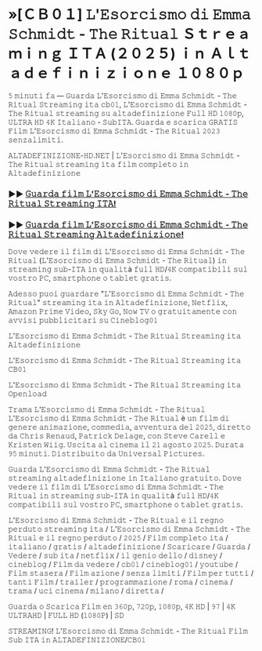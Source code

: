# »[ＣＢ０１] 𝙻'𝙴𝚜𝚘𝚛𝚌𝚒𝚜𝚖𝚘 𝚍𝚒 𝙴𝚖𝚖𝚊 𝚂𝚌𝚑𝚖𝚒𝚍𝚝 - 𝚃𝚑𝚎 𝚁𝚒𝚝𝚞𝚊𝚕 Ｓｔｒｅａｍｉｎｇ ＩＴＡ (２０２５) ｉｎ Ａｌｔａｄｅｆｉｎｉｚｉｏｎｅ １０８０ｐ

𝟻 𝚖𝚒𝚗𝚞𝚝𝚒 𝚏𝚊 — 𝙶𝚞𝚊𝚛𝚍𝚊 𝙻'𝙴𝚜𝚘𝚛𝚌𝚒𝚜𝚖𝚘 𝚍𝚒 𝙴𝚖𝚖𝚊 𝚂𝚌𝚑𝚖𝚒𝚍𝚝 - 𝚃𝚑𝚎 𝚁𝚒𝚝𝚞𝚊𝚕 𝚂𝚝𝚛𝚎𝚊𝚖𝚒𝚗𝚐 𝚒𝚝𝚊 𝚌𝚋𝟶𝟷, 𝙻'𝙴𝚜𝚘𝚛𝚌𝚒𝚜𝚖𝚘 𝚍𝚒 𝙴𝚖𝚖𝚊 𝚂𝚌𝚑𝚖𝚒𝚍𝚝 - 𝚃𝚑𝚎 𝚁𝚒𝚝𝚞𝚊𝚕 𝚜𝚝𝚛𝚎𝚊𝚖𝚒𝚗𝚐 𝚜𝚞 𝚊𝚕𝚝𝚊𝚍𝚎𝚏𝚒𝚗𝚒𝚣𝚒𝚘𝚗𝚎 𝙵𝚞𝚕𝚕 𝙷𝙳 𝟷𝟶𝟾𝟶𝚙, 𝚄𝙻𝚃𝚁𝙰 𝙷𝙳 𝟺𝙺 𝙸𝚝𝚊𝚕𝚒𝚊𝚗𝚘 - 𝚂𝚞𝚋𝙸𝚃𝙰. 𝙶𝚞𝚊𝚛𝚍𝚊 𝚎 𝚜𝚌𝚊𝚛𝚒𝚌𝚊 𝙶𝚁𝙰𝚃𝙸𝚂 𝙵𝚒𝚕𝚖 𝙻'𝙴𝚜𝚘𝚛𝚌𝚒𝚜𝚖𝚘 𝚍𝚒 𝙴𝚖𝚖𝚊 𝚂𝚌𝚑𝚖𝚒𝚍𝚝 - 𝚃𝚑𝚎 𝚁𝚒𝚝𝚞𝚊𝚕 𝟸𝟶𝟸𝟹 𝚜𝚎𝚗𝚣𝚊𝚕𝚒𝚖𝚒𝚝𝚒.

𝙰𝙻𝚃𝙰𝙳𝙴𝙵𝙸𝙽𝙸𝚉𝙸𝙾𝙽𝙴-𝙷𝙳.𝙽𝙴𝚃 | 𝙻'𝙴𝚜𝚘𝚛𝚌𝚒𝚜𝚖𝚘 𝚍𝚒 𝙴𝚖𝚖𝚊 𝚂𝚌𝚑𝚖𝚒𝚍𝚝 - 𝚃𝚑𝚎 𝚁𝚒𝚝𝚞𝚊𝚕 𝚜𝚝𝚛𝚎𝚊𝚖𝚒𝚗𝚐 𝚒𝚝𝚊 𝚏𝚒𝚕𝚖 𝚌𝚘𝚖𝚙𝚕𝚎𝚝𝚘 𝚒𝚗 𝙰𝚕𝚝𝚊𝚍𝚎𝚏𝚒𝚗𝚒𝚣𝚒𝚘𝚗𝚎

### ►► [𝙶𝚞𝚊𝚛𝚍𝚊 𝚏𝚒𝚕𝚖 𝙻'𝙴𝚜𝚘𝚛𝚌𝚒𝚜𝚖𝚘 𝚍𝚒 𝙴𝚖𝚖𝚊 𝚂𝚌𝚑𝚖𝚒𝚍𝚝 - 𝚃𝚑𝚎 𝚁𝚒𝚝𝚞𝚊𝚕 𝚂𝚝𝚛𝚎𝚊𝚖𝚒𝚗𝚐 𝙸𝚃𝙰!](https://t.co/oICJ9a7u6r)

### ►► [𝙶𝚞𝚊𝚛𝚍𝚊 𝚏𝚒𝚕𝚖 𝙻'𝙴𝚜𝚘𝚛𝚌𝚒𝚜𝚖𝚘 𝚍𝚒 𝙴𝚖𝚖𝚊 𝚂𝚌𝚑𝚖𝚒𝚍𝚝 - 𝚃𝚑𝚎 𝚁𝚒𝚝𝚞𝚊𝚕 𝚂𝚝𝚛𝚎𝚊𝚖𝚒𝚗𝚐 𝙰𝚕𝚝𝚊𝚍𝚎𝚏𝚒𝚗𝚒𝚣𝚒𝚘𝚗𝚎!](https://t.co/oICJ9a7u6r)

𝙳𝚘𝚟𝚎 𝚟𝚎𝚍𝚎𝚛𝚎 𝚒𝚕 𝚏𝚒𝚕𝚖 𝚍𝚒 𝙻'𝙴𝚜𝚘𝚛𝚌𝚒𝚜𝚖𝚘 𝚍𝚒 𝙴𝚖𝚖𝚊 𝚂𝚌𝚑𝚖𝚒𝚍𝚝 - 𝚃𝚑𝚎 𝚁𝚒𝚝𝚞𝚊𝚕 (𝙻'𝙴𝚜𝚘𝚛𝚌𝚒𝚜𝚖𝚘 𝚍𝚒 𝙴𝚖𝚖𝚊 𝚂𝚌𝚑𝚖𝚒𝚍𝚝 - 𝚃𝚑𝚎 𝚁𝚒𝚝𝚞𝚊𝚕) 𝚒𝚗 𝚜𝚝𝚛𝚎𝚊𝚖𝚒𝚗𝚐 𝚜𝚞𝚋-𝙸𝚃𝙰 𝚒𝚗 𝚚𝚞𝚊𝚕𝚒𝚝à 𝚏𝚞𝚕𝚕 𝙷𝙳/𝟺𝙺 𝚌𝚘𝚖𝚙𝚊𝚝𝚒𝚋𝚒𝚕𝚒 𝚜𝚞𝚕 𝚟𝚘𝚜𝚝𝚛𝚘 𝙿𝙲, 𝚜𝚖𝚊𝚛𝚝𝚙𝚑𝚘𝚗𝚎 𝚘 𝚝𝚊𝚋𝚕𝚎𝚝 𝚐𝚛𝚊𝚝𝚒𝚜.

𝙰𝚍𝚎𝚜𝚜𝚘 𝚙𝚞𝚘𝚒 𝚐𝚞𝚊𝚛𝚍𝚊𝚛𝚎 "𝙻'𝙴𝚜𝚘𝚛𝚌𝚒𝚜𝚖𝚘 𝚍𝚒 𝙴𝚖𝚖𝚊 𝚂𝚌𝚑𝚖𝚒𝚍𝚝 - 𝚃𝚑𝚎 𝚁𝚒𝚝𝚞𝚊𝚕" 𝚜𝚝𝚛𝚎𝚊𝚖𝚒𝚗𝚐 𝚒𝚝𝚊 𝚒𝚗 𝙰𝚕𝚝𝚊𝚍𝚎𝚏𝚒𝚗𝚒𝚣𝚒𝚘𝚗𝚎, 𝙽𝚎𝚝𝚏𝚕𝚒𝚡, 𝙰𝚖𝚊𝚣𝚘𝚗 𝙿𝚛𝚒𝚖𝚎 𝚅𝚒𝚍𝚎𝚘, 𝚂𝚔𝚢 𝙶𝚘, 𝙽𝚘𝚠 𝚃𝚅 𝚘 𝚐𝚛𝚊𝚝𝚞𝚒𝚝𝚊𝚖𝚎𝚗𝚝𝚎 𝚌𝚘𝚗 𝚊𝚟𝚟𝚒𝚜𝚒 𝚙𝚞𝚋𝚋𝚕𝚒𝚌𝚒𝚝𝚊𝚛𝚒 𝚜𝚞 𝙲𝚒𝚗𝚎𝚋𝚕𝚘𝚐𝟶𝟷

𝙻'𝙴𝚜𝚘𝚛𝚌𝚒𝚜𝚖𝚘 𝚍𝚒 𝙴𝚖𝚖𝚊 𝚂𝚌𝚑𝚖𝚒𝚍𝚝 - 𝚃𝚑𝚎 𝚁𝚒𝚝𝚞𝚊𝚕 𝚂𝚝𝚛𝚎𝚊𝚖𝚒𝚗𝚐 𝚒𝚝𝚊 𝙰𝚕𝚝𝚊𝚍𝚎𝚏𝚒𝚗𝚒𝚣𝚒𝚘𝚗𝚎

𝙻'𝙴𝚜𝚘𝚛𝚌𝚒𝚜𝚖𝚘 𝚍𝚒 𝙴𝚖𝚖𝚊 𝚂𝚌𝚑𝚖𝚒𝚍𝚝 - 𝚃𝚑𝚎 𝚁𝚒𝚝𝚞𝚊𝚕 𝚂𝚝𝚛𝚎𝚊𝚖𝚒𝚗𝚐 𝚒𝚝𝚊 𝙲𝙱𝟶𝟷

𝙻'𝙴𝚜𝚘𝚛𝚌𝚒𝚜𝚖𝚘 𝚍𝚒 𝙴𝚖𝚖𝚊 𝚂𝚌𝚑𝚖𝚒𝚍𝚝 - 𝚃𝚑𝚎 𝚁𝚒𝚝𝚞𝚊𝚕 𝚂𝚝𝚛𝚎𝚊𝚖𝚒𝚗𝚐 𝚒𝚝𝚊 𝙾𝚙𝚎𝚗𝚕𝚘𝚊𝚍

𝚃𝚛𝚊𝚖𝚊 𝙻'𝙴𝚜𝚘𝚛𝚌𝚒𝚜𝚖𝚘 𝚍𝚒 𝙴𝚖𝚖𝚊 𝚂𝚌𝚑𝚖𝚒𝚍𝚝 - 𝚃𝚑𝚎 𝚁𝚒𝚝𝚞𝚊𝚕 𝙻'𝙴𝚜𝚘𝚛𝚌𝚒𝚜𝚖𝚘 𝚍𝚒 𝙴𝚖𝚖𝚊 𝚂𝚌𝚑𝚖𝚒𝚍𝚝 - 𝚃𝚑𝚎 𝚁𝚒𝚝𝚞𝚊𝚕 è 𝚞𝚗 𝚏𝚒𝚕𝚖 𝚍𝚒 𝚐𝚎𝚗𝚎𝚛𝚎 𝚊𝚗𝚒𝚖𝚊𝚣𝚒𝚘𝚗𝚎, 𝚌𝚘𝚖𝚖𝚎𝚍𝚒𝚊, 𝚊𝚟𝚟𝚎𝚗𝚝𝚞𝚛𝚊 𝚍𝚎𝚕 𝟸𝟶𝟸𝟻, 𝚍𝚒𝚛𝚎𝚝𝚝𝚘 𝚍𝚊 𝙲𝚑𝚛𝚒𝚜 𝚁𝚎𝚗𝚊𝚞𝚍, 𝙿𝚊𝚝𝚛𝚒𝚌𝚔 𝙳𝚎𝚕𝚊𝚐𝚎, 𝚌𝚘𝚗 𝚂𝚝𝚎𝚟𝚎 𝙲𝚊𝚛𝚎𝚕𝚕 𝚎 𝙺𝚛𝚒𝚜𝚝𝚎𝚗 𝚆𝚒𝚒𝚐. 𝚄𝚜𝚌𝚒𝚝𝚊 𝚊𝚕 𝚌𝚒𝚗𝚎𝚖𝚊 𝚒𝚕 𝟸𝟷 𝚊𝚐𝚘𝚜𝚝𝚘 𝟸𝟶𝟸𝟻. 𝙳𝚞𝚛𝚊𝚝𝚊 𝟿𝟻 𝚖𝚒𝚗𝚞𝚝𝚒. 𝙳𝚒𝚜𝚝𝚛𝚒𝚋𝚞𝚒𝚝𝚘 𝚍𝚊 𝚄𝚗𝚒𝚟𝚎𝚛𝚜𝚊𝚕 𝙿𝚒𝚌𝚝𝚞𝚛𝚎𝚜.

𝙶𝚞𝚊𝚛𝚍𝚊 𝙻'𝙴𝚜𝚘𝚛𝚌𝚒𝚜𝚖𝚘 𝚍𝚒 𝙴𝚖𝚖𝚊 𝚂𝚌𝚑𝚖𝚒𝚍𝚝 - 𝚃𝚑𝚎 𝚁𝚒𝚝𝚞𝚊𝚕 𝚜𝚝𝚛𝚎𝚊𝚖𝚒𝚗𝚐 𝚊𝚕𝚝𝚊𝚍𝚎𝚏𝚒𝚗𝚒𝚣𝚒𝚘𝚗𝚎 𝚒𝚗 𝙸𝚝𝚊𝚕𝚒𝚊𝚗𝚘 𝚐𝚛𝚊𝚝𝚞𝚒𝚝𝚘. 𝙳𝚘𝚟𝚎 𝚟𝚎𝚍𝚎𝚛𝚎 𝚒𝚕 𝚏𝚒𝚕𝚖 𝚍𝚒 𝙻'𝙴𝚜𝚘𝚛𝚌𝚒𝚜𝚖𝚘 𝚍𝚒 𝙴𝚖𝚖𝚊 𝚂𝚌𝚑𝚖𝚒𝚍𝚝 - 𝚃𝚑𝚎 𝚁𝚒𝚝𝚞𝚊𝚕 𝚒𝚗 𝚜𝚝𝚛𝚎𝚊𝚖𝚒𝚗𝚐 𝚜𝚞𝚋-𝙸𝚃𝙰 𝚒𝚗 𝚚𝚞𝚊𝚕𝚒𝚝à 𝚏𝚞𝚕𝚕 𝙷𝙳/𝟺𝙺 𝚌𝚘𝚖𝚙𝚊𝚝𝚒𝚋𝚒𝚕𝚒 𝚜𝚞𝚕 𝚟𝚘𝚜𝚝𝚛𝚘 𝙿𝙲, 𝚜𝚖𝚊𝚛𝚝𝚙𝚑𝚘𝚗𝚎 𝚘 𝚝𝚊𝚋𝚕𝚎𝚝 𝚐𝚛𝚊𝚝𝚒𝚜.

𝙻'𝙴𝚜𝚘𝚛𝚌𝚒𝚜𝚖𝚘 𝚍𝚒 𝙴𝚖𝚖𝚊 𝚂𝚌𝚑𝚖𝚒𝚍𝚝 - 𝚃𝚑𝚎 𝚁𝚒𝚝𝚞𝚊𝚕 𝚎 𝚒𝚕 𝚛𝚎𝚐𝚗𝚘 𝚙𝚎𝚛𝚍𝚞𝚝𝚘 𝚜𝚝𝚛𝚎𝚊𝚖𝚒𝚗𝚐 𝚒𝚝𝚊 / 𝙻'𝙴𝚜𝚘𝚛𝚌𝚒𝚜𝚖𝚘 𝚍𝚒 𝙴𝚖𝚖𝚊 𝚂𝚌𝚑𝚖𝚒𝚍𝚝 - 𝚃𝚑𝚎 𝚁𝚒𝚝𝚞𝚊𝚕 𝚎 𝚒𝚕 𝚛𝚎𝚐𝚗𝚘 𝚙𝚎𝚛𝚍𝚞𝚝𝚘 / 𝟸𝟶𝟸𝟻 / 𝙵𝚒𝚕𝚖 𝚌𝚘𝚖𝚙𝚕𝚎𝚝𝚘 𝚒𝚝𝚊 / 𝚒𝚝𝚊𝚕𝚒𝚊𝚗𝚘 / 𝚐𝚛𝚊𝚝𝚒𝚜 / 𝚊𝚕𝚝𝚊𝚍𝚎𝚏𝚒𝚗𝚒𝚣𝚒𝚘𝚗𝚎 / 𝚂𝚌𝚊𝚛𝚒𝚌𝚊𝚛𝚎 / 𝙶𝚞𝚊𝚛𝚍𝚊 / 𝚅𝚎𝚍𝚎𝚛𝚎 / 𝚜𝚞𝚋 𝚒𝚝𝚊 / 𝚗𝚎𝚝𝚏𝚕𝚒𝚡 / 𝚒𝚕 𝚐𝚎𝚗𝚒𝚘 𝚍𝚎𝚕𝚕𝚘 / 𝚍𝚒𝚜𝚗𝚎𝚢 / 𝚌𝚒𝚗𝚎𝚋𝚕𝚘𝚐 / 𝙵𝚒𝚕𝚖 𝚍𝚊 𝚟𝚎𝚍𝚎𝚛𝚎 / 𝚌𝚋𝟶𝟷 / 𝚌𝚒𝚗𝚎𝚋𝚕𝚘𝚐𝟶𝟷 / 𝚢𝚘𝚞𝚝𝚞𝚋𝚎 / 𝙵𝚒𝚕𝚖 𝚜𝚝𝚊𝚜𝚎𝚛𝚊 / 𝙵𝚒𝚕𝚖 𝚊𝚣𝚒𝚘𝚗𝚎 / 𝚜𝚎𝚗𝚣𝚊 𝚕𝚒𝚖𝚒𝚝𝚒 / 𝙵𝚒𝚕𝚖 𝚙𝚎𝚛 𝚝𝚞𝚝𝚝𝚒 / 𝚝𝚊𝚗𝚝𝚒 𝙵𝚒𝚕𝚖 / 𝚝𝚛𝚊𝚒𝚕𝚎𝚛 / 𝚙𝚛𝚘𝚐𝚛𝚊𝚖𝚖𝚊𝚣𝚒𝚘𝚗𝚎 / 𝚛𝚘𝚖𝚊 / 𝚌𝚒𝚗𝚎𝚖𝚊 / 𝚝𝚛𝚊𝚖𝚊 / 𝚞𝚌𝚒 𝚌𝚒𝚗𝚎𝚖𝚊 / 𝚖𝚒𝚕𝚊𝚗𝚘 / 𝚍𝚒𝚛𝚎𝚝𝚝𝚊 /

𝙶𝚞𝚊𝚛𝚍𝚊 𝚘 𝚂𝚌𝚊𝚛𝚒𝚌𝚊 𝙵𝚒𝚕𝚖 𝚎𝚗 𝟹𝟼𝟶𝚙, 𝟽𝟸𝟶𝚙, 𝟷𝟶𝟾𝟶𝚙, 𝟺𝙺 𝙷𝙳 | 𝟿𝟽 | 𝟺𝙺 𝚄𝙻𝚃𝚁𝙰𝙷𝙳 | 𝙵𝚄𝙻𝙻 𝙷𝙳 (𝟷𝟶𝟾𝟶𝙿) | 𝚂𝙳

𝚂𝚃𝚁𝙴𝙰𝙼𝙸𝙽𝙶! 𝙻'𝙴𝚜𝚘𝚛𝚌𝚒𝚜𝚖𝚘 𝚍𝚒 𝙴𝚖𝚖𝚊 𝚂𝚌𝚑𝚖𝚒𝚍𝚝 - 𝚃𝚑𝚎 𝚁𝚒𝚝𝚞𝚊𝚕 𝙵𝚒𝚕𝚖 𝚂𝚞𝚋 𝙸𝚃𝙰 𝚒𝚗 𝙰𝙻𝚃𝙰𝙳𝙴𝙵𝙸𝙽𝙸𝚉𝙸𝙾𝙽𝙴/𝙲𝙱𝟶𝟷
